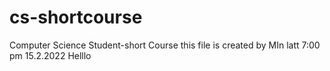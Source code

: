 # cs-shortcourse
Computer Science Student-short Course
this file is created by MIn latt 7:00 pm 15.2.2022
Helllo
